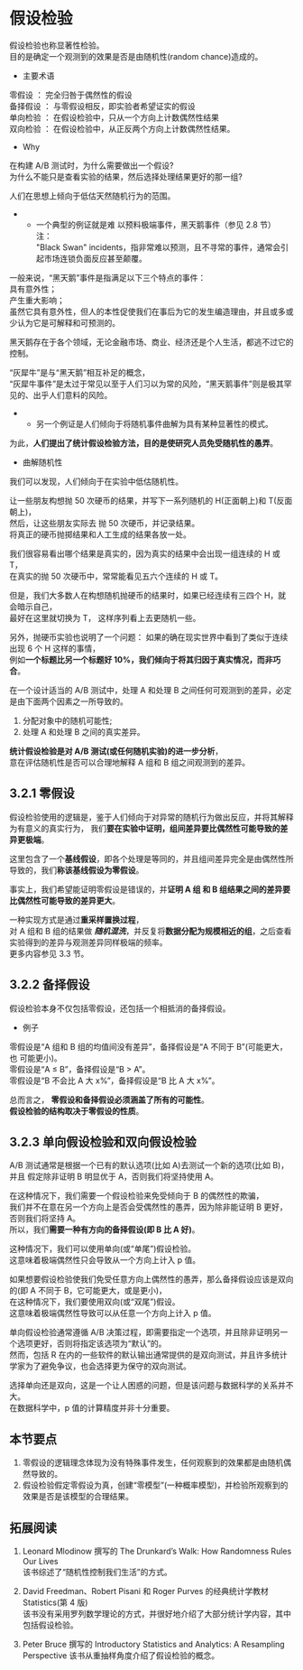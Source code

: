 # 假设检验

假设检验也称显著性检验。  
目的是确定一个观测到的效果是否是由随机性(random chance)造成的。  

* 主要术语  

零假设 ： 完全归咎于偶然性的假设  
备择假设 ： 与零假设相反，即实验者希望证实的假设  
单向检验 ： 在假设检验中，只从一个方向上计数偶然性结果  
双向检验 ： 在假设检验中，从正反两个方向上计数偶然性结果。  

* Why  

在构建 A/B 测试时，为什么需要做出一个假设?   
为什么不能只是查看实验的结果，然后选择处理结果更好的那一组?  

人们在思想上倾向于低估天然随机行为的范围。  

* * 一个典型的例证就是难 以预料极端事件，黑天鹅事件（参见 2.8 节）  
注：  
"Black Swan" incidents，指非常难以预测，且不寻常的事件，通常会引起市场连锁负面反应甚至颠覆。  

一般来说，“黑天鹅”事件是指满足以下三个特点的事件：  
具有意外性；  
产生重大影响；  
虽然它具有意外性，但人的本性促使我们在事后为它的发生编造理由，并且或多或少认为它是可解释和可预测的。    

黑天鹅存在于各个领域，无论金融市场、商业、经济还是个人生活，都逃不过它的控制。  

“灰犀牛”是与“黑天鹅”相互补足的概念，  
“灰犀牛事件”是太过于常见以至于人们习以为常的风险，“黑天鹅事件”则是极其罕见的、出乎人们意料的风险。  

* * 另一个例证是人们倾向于将随机事件曲解为具有某种显著性的模式。  

为此，**人们提出了统计假设检验方法，目的是使研究人员免受随机性的愚弄**。  

* 曲解随机性  

我们可以发现，人们倾向于在实验中低估随机性。  

让一些朋友构想抛 50 次硬币的结果，并写下一系列随机的 H(正面朝上)和 T(反面朝上)，  
然后，让这些朋友实际去 抛 50 次硬币，并记录结果。  
将真正的硬币抛掷结果和人工生成的结果各放一处。  

我们很容易看出哪个结果是真实的，因为真实的结果中会出现一组连续的 H 或 T，  
在真实的抛 50 次硬币中，常常能看见五六个连续的 H 或 T。  

但是，我们大多数人在构想随机抛硬币的结果时，如果已经连续有三四个 H，就会暗示自己，  
最好在这里就切换为 T， 这样序列看上去更随机一些。  

另外，抛硬币实验也说明了一个问题：
如果的确在现实世界中看到了类似于连续出现 6 个 H 这样的事情，  
例如**一个标题比另一个标题好 10%，我们倾向于将其归因于真实情况，而非巧合**。  

在一个设计适当的 A/B 测试中，处理 A 和处理 B 之间任何可观测到的差异，必定是由下面两个因素之一所导致的。  
1. 分配对象中的随机可能性;  
2. 处理 A 和处理 B 之间的真实差异。  

**统计假设检验是对 A/B 测试(或任何随机实验)的进一步分析**，  
意在评估随机性是否可以合理地解释 A 组和 B 组之间观测到的差异。  

## 3.2.1 零假设

假设检验使用的逻辑是，鉴于人们倾向于对异常的随机行为做出反应，并将其解释为有意义的真实行为，
我们**要在实验中证明，组间差异要比偶然性可能导致的差异更极端**。    

这里包含了一个**基线假设**，即各个处理是等同的，并且组间差异完全是由偶然性所导致的，我们**称该基线假设为零假设**。  

事实上，我们希望能证明零假设是错误的，并**证明 A 组 和 B 组结果之间的差异要比偶然性可能导致的差异更大**。  

一种实现方式是通过**重采样置换过程**，  
对 A 组和 B 组的结果做 ***随机混洗***，并反复将**数据分配为规模相近的组**，之后查看实验得到的差异与观测差异同样极端的频率。  
更多内容参见 3.3 节。  

## 3.2.2 备择假设  

假设检验本身不仅包括零假设，还包括一个相抵消的备择假设。  

* 例子  

零假设是“A 组和 B 组的均值间没有差异”，备择假设是“A 不同于 B”(可能更大，也 可能更小)。  
零假设是“A ≤ B”，备择假设是“B > A”。  
零假设是“B 不会比 A 大 x%”，备择假设是“B 比 A 大 x%”。  

总而言之，
**零假设和备择假设必须涵盖了所有的可能性**。  
**假设检验的结构取决于零假设的性质**。  

## 3.2.3 单向假设检验和双向假设检验  

A/B 测试通常是根据一个已有的默认选项(比如 A)去测试一个新的选项(比如 B)，  
并且 假定除非证明 B 明显优于 A，否则我们将坚持使用 A。    

在这种情况下，我们需要一个假设检验来免受倾向于 B 的偶然性的欺骗，  
我们并不在意在另一个方向上是否会受偶然性的愚弄，因为除非能证明 B 更好，否则我们将坚持 A。  
所以，我们**需要一种有方向的备择假设(即 B 比 A 好)**。  

这种情况下，我们可以使用单向(或“单尾”)假设检验。  
这意味着极端偶然性只会导致从一个方向上计入 p 值。    

如果想要假设检验使我们免受任意方向上偶然性的愚弄，那么备择假设应该是双向的(即 A 不同于 B，它可能更大，或是更小)，  
在这种情况下，我们要使用双向(或“双尾”)假设。  
这意味着极端偶然性导致可以从任意一个方向上计入 p 值。  

单向假设检验通常遵循 A/B 决策过程，即需要指定一个选项，并且除非证明另一个选项更好，否则将指定该选项为“默认”的。  
然而，包括 R 在内的一些软件的默认输出通常提供的是双向测试，并且许多统计学家为了避免争议，也会选择更为保守的双向测试。  

选择单向还是双向，这是一个让人困惑的问题，但是该问题与数据科学的关系并不大。  
在数据科学中，p 值的计算精度并非十分重要。  

## 本节要点  

1. 零假设的逻辑理念体现为没有特殊事件发生，任何观察到的效果都是由随机偶然导致的。  
2. 假设检验假定零假设为真，创建“零模型”(一种概率模型)，并检验所观察到的效果是否是该模型的合理结果。  

## 拓展阅读  

1. Leonard Mlodinow 撰写的 The Drunkard’s Walk: How Randomness Rules Our Lives   
   该书综述了“随机性控制我们生活”的方式。  

2. David Freedman、Robert Pisani 和 Roger Purves 的经典统计学教材 Statistics(第 4 版)  
   该书没有采用罗列数学理论的方式，并很好地介绍了大部分统计学内容，其中包括假设检验。  

3. Peter Bruce 撰写的 Introductory Statistics and Analytics: A Resampling Perspective
   该书从重抽样角度介绍了假设检验的概念。  
